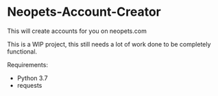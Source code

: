 # Neopets-Account-Creator
This will create accounts for you on neopets.com

This is a WIP project, this still needs a lot of work done to be completely functional.

Requirements:
- Python 3.7
- requests
